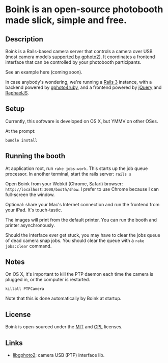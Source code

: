 Boink is an open-source photobooth made slick, simple and free.
===

Description
---
Boink is a Rails-based camera server that controls a camera over USB (most camera models [supported by gphoto2](http://www.gphoto.org/proj/libgphoto2/support.php)). It coordinates a frontend interface that can be controlled by your photobooth participants.

See an example here (coming soon).

In case anybody's wondering, we're running a [Rails 3](http://rubyonrails.org) instance, with a backend powered by [gphoto4ruby](http://rubyforge.org/projects/gphoto4ruby/), and a frontend powered by [jQuery](http://jquery.com) and [RaphaelJS](http://raphaeljs.com).

Setup
---
Currently, this software is developed on OS X, but YMMV on other OSes.

At the prompt:

`bundle install`

Running the booth
---
At application root, run `rake jobs:work`. This starts up the job queue processor.
In another terminal, start the rails server: `rails s`

Open Boink from your Webkit (Chrome, Safari) browser: `http://localhost:3000/booth/show`. I prefer to use Chrome because I can full-screen the window.

Optional: share your Mac's Internet connection and run the frontend from your iPad. It's touch-tastic.

The images will print from the default printer. You can run the booth and printer asynchronously.

Should the interface ever get stuck, you may have to clear the jobs queue of dead camera snap jobs. You should clear the queue with a `rake jobs:clear` command.

Notes
---
On OS X, it's important to kill the PTP daemon each time the camera is plugged in, or the computer is restarted.

`killall PTPCamera`

Note that this is done automatically by Boink at startup.

License
---
Boink is open-sourced under the [MIT](http://www.opensource.org/licenses/mit-license.php) and [GPL](http://www.gnu.org/copyleft/gpl.html) licenses.

Links
---
  - [libgphoto2](http://www.gphoto.org/proj/libgphoto2/): camera USB (PTP) interface lib.

